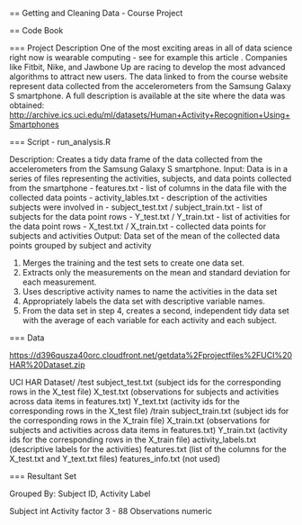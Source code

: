 == Getting and Cleaning Data - Course Project

== Code Book

=== Project Description
One of the most exciting areas in all of data science right now is wearable computing - see for example this article . Companies like Fitbit, Nike, and Jawbone Up are racing to develop the most advanced algorithms to attract new users. The data linked to from the course website represent data collected from the accelerometers from the Samsung Galaxy S smartphone. A full description is available at the site where the data was obtained:
http://archive.ics.uci.edu/ml/datasets/Human+Activity+Recognition+Using+Smartphones 

=== Script - run_analysis.R

  Description:  Creates a tidy data frame of the data collected from
    the accelerometers from the Samsung Galaxy S smartphone.
  Input:  Data is in a series of files representing the activities, subjects, and
    data points collected from the smartphone
     - features.txt - list of columns in the data file with the collected data points
     - activity_lables.txt - description of the activities subjects were involved in
     - subject_test.txt / subject_train.txt - list of subjects for the data point rows
     - Y_test.txt / Y_train.txt - list of activities for the data point rows
     - X_test.txt / X_train.txt - collected data points for subjects and activities
  Output:  Data set of the mean of the collected data points grouped by subject and
    activity
    
1. Merges the training and the test sets to create one data set.
2. Extracts only the measurements on the mean and standard deviation for each measurement. 
3. Uses descriptive activity names to name the activities in the data set
4. Appropriately labels the data set with descriptive variable names. 
5. From the data set in step 4, creates a second, independent tidy data set with the average of each variable for each activity and each subject.

=== Data

https://d396qusza40orc.cloudfront.net/getdata%2Fprojectfiles%2FUCI%20HAR%20Dataset.zip 

UCI HAR Dataset/
  /test
    subject_test.txt    (subject ids for the corresponding rows in the X_test file)
    X_test.txt          (observations for subjects and activities across data items in features.txt)
    Y_text.txt          (activity ids for the corresponding rows in the X_test file)
  /train
    subject_train.txt   (subject ids for the corresponding rows in the X_train file)
    X_train.txt         (observations for subjects and activities across data items in features.txt)
    Y_train.txt         (activity ids for the corresponding rows in the X_train file)
  activity_labels.txt   (descriptive labels for the activities)
  features.txt          (list of the columns for the X_test.txt and Y_text.txt files)
  features_info.txt     (not used)
 
=== Resultant Set

Grouped By:  Subject ID, Activity Label

Subject   int
Activity  factor
 3 - 88 Observations  numeric
